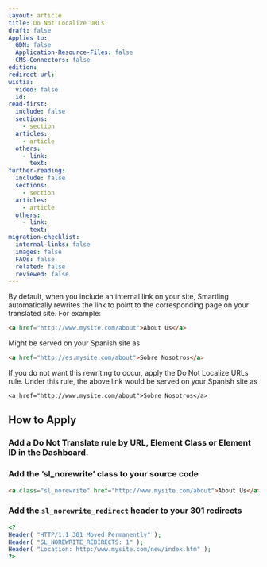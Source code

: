 ```yaml
---
layout: article
title: Do Not Localize URLs
draft: false
Applies to:
  GDN: false
  Application-Resource-Files: false
  CMS-Connectors: false
edition:
redirect-url:
wistia:
  video: false
  id:
read-first:
  include: false
  sections:
    - section
  articles:
    - article
  others:
    - link:
      text:
further-reading:
  include: false
  sections:
    - section
  articles:
    - article
  others:
    - link:
      text:
migration-checklist:
  internal-links: false
  images: false
  FAQs: false
  related: false
  reviewed: false
---
```


By default, when you include an internal link on your site, Smartling automatically rewrites the link to point to the corresponding page on your translated site. For example:

~~~html
<a href="http://www.mysite.com/about">About Us</a>
~~~

Might be served on your Spanish site as

~~~html
<a href="http://es.mysite.com/about">Sobre Nosotros</a>
~~~

If you do not want this rewriting to occur, apply the Do Not Localize URLs rule. Under this rule, the above link would be served on your Spanish site as

~~~
<a href="http://www.mysite.com/about">Sobre Nosotros</a>
~~~

## How to Apply

### Add a Do Not Translate rule by URL, Element Class or Element ID in the Dashboard.


### Add the ‘sl_norewrite’ class to your source code

~~~html
<a class="sl_norewrite" href="http://www.mysite.com/about">About Us</a>
~~~

### Add the `sl_norewrite_redirect` header to your 301 redirects

~~~php
<?
Header( "HTTP/1.1 301 Moved Permanently" );
Header( "SL_NOREWRITE_REDIRECTS: 1" );
Header( "Location: http:/www.mysite.com/new/index.htm" );
?>
~~~
